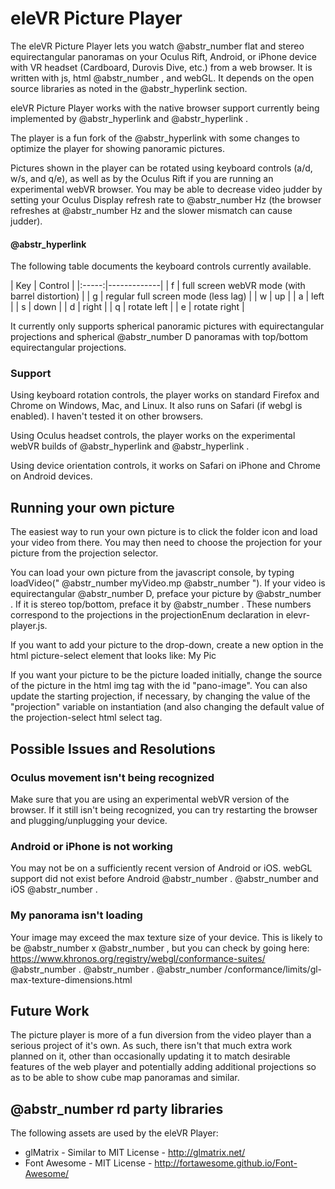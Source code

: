 # eleVR Picture Player

The eleVR Picture Player lets you watch @abstr_number flat and stereo equirectangular panoramas on your Oculus Rift, Android, or iPhone device with VR headset (Cardboard, Durovis Dive, etc.) from a web browser. It is written with js, html @abstr_number , and webGL. It depends on the open source libraries as noted in the @abstr_hyperlink section. 

eleVR Picture Player works with the native browser support currently being implemented by @abstr_hyperlink and @abstr_hyperlink .

The player is a fun fork of the @abstr_hyperlink with some changes to optimize the player for showing panoramic pictures.

Pictures shown in the player can be rotated using keyboard controls (a/d, w/s, and q/e), as well as by the Oculus Rift if you are running an experimental webVR browser. You may be able to decrease video judder by setting your Oculus Display refresh rate to @abstr_number Hz (the browser refreshes at @abstr_number Hz and the slower mismatch can cause judder).

####  @abstr_hyperlink 

The following table documents the keyboard controls currently available.

| Key | Control | |:-----:|-------------| | f | full screen webVR mode (with barrel distortion) | | g | regular full screen mode (less lag) | | w | up | | a | left | | s | down | | d | right | | q | rotate left | | e | rotate right |

It currently only supports spherical panoramic pictures with equirectangular projections and spherical @abstr_number D panoramas with top/bottom equirectangular projections.

### Support

Using keyboard rotation controls, the player works on standard Firefox and Chrome on Windows, Mac, and Linux. It also runs on Safari (if webgl is enabled). I haven't tested it on other browsers.

Using Oculus headset controls, the player works on the experimental webVR builds of @abstr_hyperlink and @abstr_hyperlink .

Using device orientation controls, it works on Safari on iPhone and Chrome on Android devices.

## Running your own picture

The easiest way to run your own picture is to click the folder icon and load your video from there. You may then need to choose the projection for your picture from the projection selector.

You can load your own picture from the javascript console, by typing loadVideo(" @abstr_number myVideo.mp @abstr_number "). If your video is equirectangular @abstr_number D, preface your picture by @abstr_number . If it is stereo top/bottom, preface it by @abstr_number . These numbers correspond to the projections in the projectionEnum declaration in elevr-player.js.

If you want to add your picture to the drop-down, create a new option in the html picture-select element that looks like: My Pic

If you want your picture to be the picture loaded initially, change the source of the picture in the html img tag with the id "pano-image". You can also update the starting projection, if necessary, by changing the value of the "projection" variable on instantiation (and also changing the default value of the projection-select html select tag.

## Possible Issues and Resolutions

### Oculus movement isn't being recognized

Make sure that you are using an experimental webVR version of the browser. If it still isn't being recognized, you can try restarting the browser and plugging/unplugging your device.

### Android or iPhone is not working

You may not be on a sufficiently recent version of Android or iOS. webGL support did not exist before Android @abstr_number . @abstr_number and iOS @abstr_number .

### My panorama isn't loading

Your image may exceed the max texture size of your device. This is likely to be @abstr_number x @abstr_number , but you can check by going here: https://www.khronos.org/registry/webgl/conformance-suites/ @abstr_number . @abstr_number . @abstr_number /conformance/limits/gl-max-texture-dimensions.html

## Future Work

The picture player is more of a fun diversion from the video player than a serious project of it's own. As such, there isn't that much extra work planned on it, other than occasionally updating it to match desirable features of the web player and potentially adding additional projections so as to be able to show cube map panoramas and similar.

## @abstr_number rd party libraries

The following assets are used by the eleVR Player:

  * glMatrix - Similar to MIT License - http://glmatrix.net/
  * Font Awesome - MIT License - http://fortawesome.github.io/Font-Awesome/


